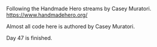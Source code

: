 Following the Handmade Hero streams by Casey Muratori. https://www.handmadehero.org/

Almost all code here is authored by Casey Muratori.

Day 47 is finished.
